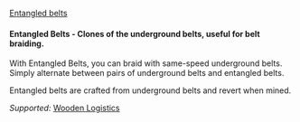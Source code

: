 [Entangled belts](/entangled.png)

#### Entangled Belts - Clones of the underground belts, useful for belt braiding.  

With Entangled Belts, you can braid with same-speed underground belts.  
Simply alternate between pairs of underground belts and entangled belts.  

Entangled belts are crafted from underground belts and revert when mined.  

*Supported:*
[Wooden Logistics](https://mods.factorio.com/mod/wood-logistics)
